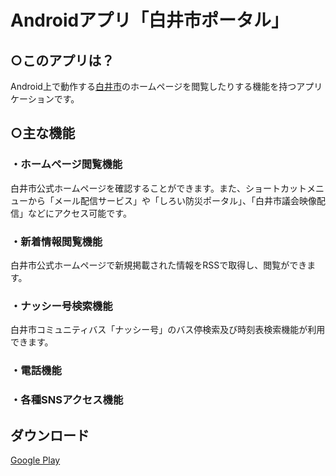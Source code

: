 # Androidアプリ「白井市ポータル」

## ○このアプリは？
Android上で動作する[白井市](http://www.city.shiroi.chiba.jp/toppage.html)のホームページを閲覧したりする機能を持つアプリケーションです。

## ○主な機能
### ・ホームページ閲覧機能
白井市公式ホームページを確認することができます。また、ショートカットメニューから「メール配信サービス」や「しろい防災ポータル」、「白井市議会映像配信」などにアクセス可能です。

### ・新着情報閲覧機能
白井市公式ホームページで新規掲載された情報をRSSで取得し、閲覧ができます。

### ・ナッシー号検索機能
白井市コミュニティバス「ナッシー号」のバス停検索及び時刻表検索機能が利用できます。

### ・電話機能
### ・各種SNSアクセス機能

## ダウンロード
[Google Play](https://play.google.com/store/apps/details?id=jp.tanikinaapps.shiroiportaltools)
